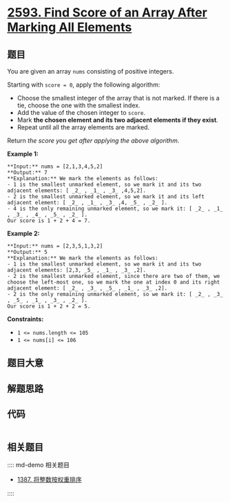 # [2593. Find Score of an Array After Marking All Elements](https://leetcode.com/problems/find-score-of-an-array-after-marking-all-elements)

## 题目

You are given an array `nums` consisting of positive integers.

Starting with `score = 0`, apply the following algorithm:

  * Choose the smallest integer of the array that is not marked. If there is a tie, choose the one with the smallest index.
  * Add the value of the chosen integer to `score`.
  * Mark **the chosen element and its two adjacent elements if they exist**.
  * Repeat until all the array elements are marked.

Return _the score you get after applying the above algorithm_.



**Example 1:**

    
    
    **Input:** nums = [2,1,3,4,5,2]
    **Output:** 7
    **Explanation:** We mark the elements as follows:
    - 1 is the smallest unmarked element, so we mark it and its two adjacent elements: [ _2_ , _1_ , _3_ ,4,5,2].
    - 2 is the smallest unmarked element, so we mark it and its left adjacent element: [ _2_ , _1_ , _3_ ,4, _5_ , _2_ ].
    - 4 is the only remaining unmarked element, so we mark it: [ _2_ , _1_ , _3_ , _4_ , _5_ , _2_ ].
    Our score is 1 + 2 + 4 = 7.
    

**Example 2:**

    
    
    **Input:** nums = [2,3,5,1,3,2]
    **Output:** 5
    **Explanation:** We mark the elements as follows:
    - 1 is the smallest unmarked element, so we mark it and its two adjacent elements: [2,3, _5_ , _1_ , _3_ ,2].
    - 2 is the smallest unmarked element, since there are two of them, we choose the left-most one, so we mark the one at index 0 and its right adjacent element: [ _2_ , _3_ , _5_ , _1_ , _3_ ,2].
    - 2 is the only remaining unmarked element, so we mark it: [ _2_ , _3_ , _5_ , _1_ , _3_ , _2_ ].
    Our score is 1 + 2 + 2 = 5.
    



**Constraints:**

  * `1 <= nums.length <= 105`
  * `1 <= nums[i] <= 106`


## 题目大意

## 解题思路

## 代码

```javascript

```

## 相关题目

:::: md-demo 相关题目
- [1387. 将整数按权重排序](https://leetcode.com/problems/sort-integers-by-the-power-value)

::::

